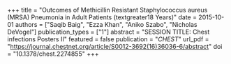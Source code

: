 +++
title = "Outcomes of Methicillin Resistant Staphylococcus aureus (MRSA) Pneumonia in Adult Patients (textgreater18 Years)"
date = 2015-10-01
authors = ["Saqib Baig", "Ezza Khan", "Aniko Szabo", "Nicholas DeVogel"]
publication_types = ["1"]
abstract = "SESSION TITLE: Chest infections Posters II"
featured = false
publication = "*CHEST*"
url_pdf = "https://journal.chestnet.org/article/S0012-3692(16)36036-6/abstract"
doi = "10.1378/chest.2274855"
+++

